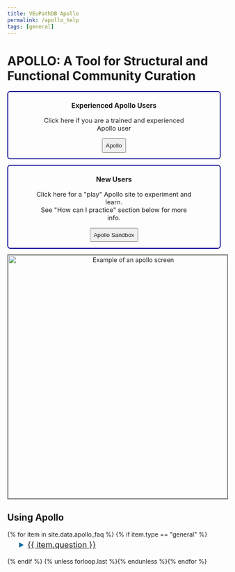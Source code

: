 ```yaml
---
title: VEuPathDB Apollo
permalink: /apollo_help
tags: [general]
---
```

<style>

div.apollo-layout {
  display: flex;
  justify-content: space-between;
}
div.apollo-layout>div {
  width: 60%;
}
div.apollo-layout img {
  width: 40em; 
  object-fit: contain;
  border: 2px solid grey;
  text-align: center;
  margin-left: auto;
  margin-right: auto;
}
div.centered-button {
  margin-top: 1.5em;
  text-align: center;
}
div.centered-button a {
  text-decoration: none;
}

.flex-container {
  display: flex;
  flex-direction: row;
  flex-wrap: wrap;
  width: 100%;
  justify-content: center;
  font-size: 95%;
}
.flex-container div {
  font-size: 100%;
  border: 0.2em solid darkblue;
  border-radius: 0.5em;
  margin: 0 1em 1em 0;
  padding: 0 1em 1em;
  text-align: center;
}
.flex-container div button {
  padding: 0.5em;
}
.flex-container div button a {
  text-decoration: none;
}
.flex-container div h3 {
  text-align: center;
}

div.static-content summary {
    font-size: 130%;
    margin: 0.25em 1.5em 1em;
    color: #069;
}
div.static-content li {
    margin: 1em 2em;
    font-size: 110%;
}
div.static-content p {
    margin: 1em 3.25em;
    font-size: 110%;
}
div.static-content img {
  margin-top: .5em; 
  margin-left: 6em;
  width: 30em;
}

</style>

<h1>APOLLO: A Tool for Structural and Functional Community Curation</h1>

  <div class="static-content flex-container">
  <div>
    <h3>Experienced Apollo Users</h3>
    <p>Click here if you are a trained and experienced Apollo user</p>
    <button><a href="https://apollo.veupathdb.org/">Apollo</a></button>
  </div>
  <div>
    <h3>New Users</h3>
    <p>Click here for a "play" Apollo site to experiment and learn. <br> See "How can I practice" section below for more info.</p>
    <button><a href="https://apollo-sandbox.veupathdb.org/annotator/index">Apollo Sandbox</a></button>
  </div>
  </div>

  <div class="apollo-layout">
      <img src="{{ "/assets/images/apollo-example.png" | absolute_url }}" alt="Example of an apollo screen" />      
  </div>

<div class="static-content">
 <div id="general">
    <h2>Using Apollo</h2> 
    {% for item in site.data.apollo_faq %}
    {% if item.type == "general" %}
      <details id="{{ item.uid }}">
        <summary><a href="#{{ item.uid }}">{{ item.question }}</a></summary>
        {{ item.answer | markdownify }}
        <br>
      </details>
    {% endif %}
    {% unless forloop.last %}{% endunless %}{% endfor %}
</div>
</div>

<script>
function getHashFromUrl(url){
    console.log("My url: ", url);
    var a = document.createElement("a");
    a.href = url;
    return a.hash.replace(/^#/, "");
}
function openEntry(myanchor) {
  console.log("My Anchor: ", myanchor);
  document.getElementById(myanchor).open = true;
}
document.onload = openEntry(getHashFromUrl(window.location.href));
</script>
